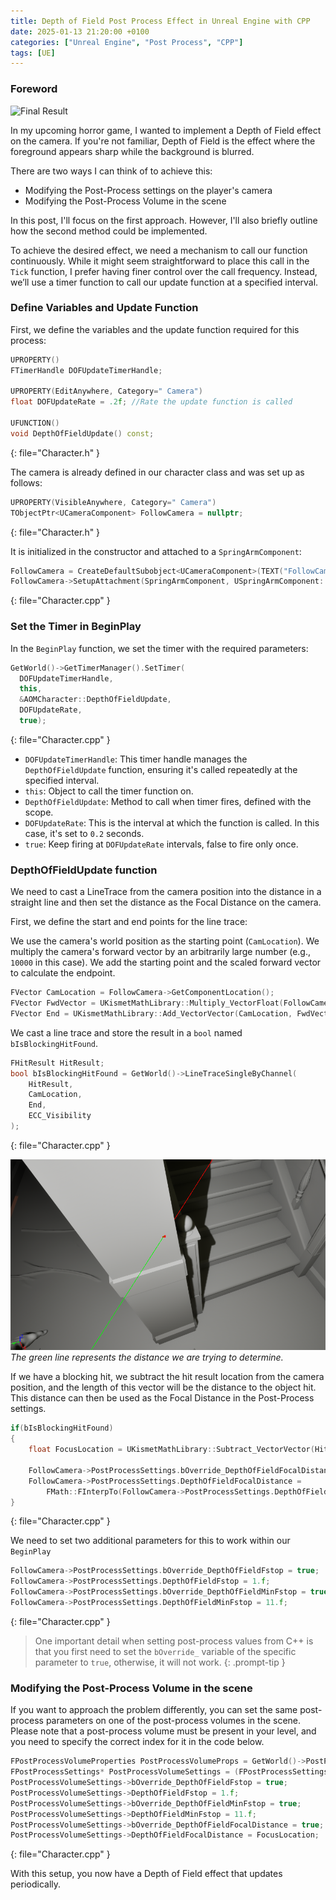 ```yaml
---
title: Depth of Field Post Process Effect in Unreal Engine with CPP
date: 2025-01-13 21:20:00 +0100
categories: ["Unreal Engine", "Post Process", "CPP"]
tags: [UE]
---
```


### Foreword

![Final Result](https://github.com/aiiaiiiyo/aiiaiiiyo.github.io/blob/main/assets/img/depthoffield.gif?raw=true)

In my upcoming horror game, I wanted to implement a Depth of Field effect on the camera. If you're not familiar, Depth of Field is the effect where the foreground appears sharp while the background is blurred.

There are two ways I can think of to achieve this:
- Modifying the Post-Process settings on the player's camera
- Modifying the Post-Process Volume in the scene

In this post, I'll focus on the first approach. However, I'll also briefly outline how the second method could be implemented.

To achieve the desired effect, we need a mechanism to call our function continuously. While it might seem straightforward to place this call in the `Tick` function, I prefer having finer control over the call frequency. Instead, we’ll use a timer function to call our update function at a specified interval.

### Define Variables and Update Function

First, we define the variables and the update function required for this process:

```cpp
UPROPERTY()
FTimerHandle DOFUpdateTimerHandle;

UPROPERTY(EditAnywhere, Category=" Camera")
float DOFUpdateRate = .2f; //Rate the update function is called

UFUNCTION()
void DepthOfFieldUpdate() const;
```
{: file="Character.h" }

The camera is already defined in our character class and was set up as follows:

```cpp
UPROPERTY(VisibleAnywhere, Category=" Camera")
TObjectPtr<UCameraComponent> FollowCamera = nullptr;
```
{: file="Character.h" }

It is initialized in the constructor and attached to a `SpringArmComponent`:

```cpp
FollowCamera = CreateDefaultSubobject<UCameraComponent>(TEXT("FollowCamera"));
FollowCamera->SetupAttachment(SpringArmComponent, USpringArmComponent::SocketName);
```
{: file="Character.cpp" }

### Set the Timer in BeginPlay
In the `BeginPlay` function, we set the timer with the required parameters:

```cpp
GetWorld()->GetTimerManager().SetTimer(
  DOFUpdateTimerHandle,
  this,
  &AOMCharacter::DepthOfFieldUpdate,
  DOFUpdateRate,
  true);
```
{: file="Character.cpp" }

- `DOFUpdateTimerHandle`: This timer handle manages the `DepthOfFieldUpdate` function, ensuring it's called repeatedly at the specified interval.
- `this`: Object to call the timer function on.
- `DepthOfFieldUpdate`: Method to call when timer fires, defined with the scope.
- `DOFUpdateRate`: This is the interval at which the function is called. In this case, it's set to `0.2` seconds.
- `true`: Keep firing at `DOFUpdateRate` intervals, false to fire only once.

### DepthOfFieldUpdate function
We need to cast a LineTrace from the camera position into the distance in a straight line and then set the distance as the Focal Distance on the camera.

First, we define the start and end points for the line trace:

We use the camera's world position as the starting point (`CamLocation`).
We multiply the camera's forward vector by an arbitrarily large number (e.g., `10000` in this case).
We add the starting point and the scaled forward vector to calculate the endpoint.
```cpp
FVector CamLocation = FollowCamera->GetComponentLocation();
FVector FwdVector = UKismetMathLibrary::Multiply_VectorFloat(FollowCamera->GetForwardVector(), 10000.f);
FVector End = UKismetMathLibrary::Add_VectorVector(CamLocation, FwdVector);
```

We cast a line trace and store the result in a `bool` named `bIsBlockingHitFound`.

```cpp
FHitResult HitResult;
bool bIsBlockingHitFound = GetWorld()->LineTraceSingleByChannel(
    HitResult,
    CamLocation,
    End,
    ECC_Visibility
);
```
{: file="Character.cpp" }

![Line Trace](https://github.com/aiiaiiiyo/aiiaiiiyo.github.io/blob/main/assets/img/linetrace.png?raw=true)
_The green line represents the distance we are trying to determine._

If we have a blocking hit, we subtract the hit result location from the camera position, and the length of this vector will be the distance to the object hit.
This distance can then be used as the Focal Distance in the Post-Process settings.
```cpp
if(bIsBlockingHitFound)
{
    float FocusLocation = UKismetMathLibrary::Subtract_VectorVector(HitResult.Location, FollowCamera->GetComponentLocation()).Length();
    
    FollowCamera->PostProcessSettings.bOverride_DepthOfFieldFocalDistance = true;
    FollowCamera->PostProcessSettings.DepthOfFieldFocalDistance =
        FMath::FInterpTo(FollowCamera->PostProcessSettings.DepthOfFieldFocalDistance, FocusLocation, DOFUpdateRate, 2.f);
}
```
{: file="Character.cpp" }

We need to set two additional parameters for this to work within our `BeginPlay`
```cpp
FollowCamera->PostProcessSettings.bOverride_DepthOfFieldFstop = true;
FollowCamera->PostProcessSettings.DepthOfFieldFstop = 1.f;
FollowCamera->PostProcessSettings.bOverride_DepthOfFieldMinFstop = true;
FollowCamera->PostProcessSettings.DepthOfFieldMinFstop = 11.f;
```
{: file="Character.cpp" }

> One important detail when setting post-process values from C++ is that you first need to set the `bOverride_` variable of the specific parameter to `true`, otherwise, it will not work.
{: .prompt-tip }

### Modifying the Post-Process Volume in the scene
If you want to approach the problem differently, you can set the same post-process parameters on one of the post-process volumes in the scene. Please note that a post-process volume must be present in your level, and you need to specify the correct index for it in the code below.

```cpp
FPostProcessVolumeProperties PostProcessVolumeProps = GetWorld()->PostProcessVolumes[0]->GetProperties();
FPostProcessSettings* PostProcessVolumeSettings = (FPostProcessSettings*)PostProcessVolumeProps.Settings;
PostProcessVolumeSettings->bOverride_DepthOfFieldFstop = true;
PostProcessVolumeSettings->DepthOfFieldFstop = 1.f;
PostProcessVolumeSettings->bOverride_DepthOfFieldMinFstop = true;
PostProcessVolumeSettings->DepthOfFieldMinFstop = 11.f;
PostProcessVolumeSettings->bOverride_DepthOfFieldFocalDistance = true;
PostProcessVolumeSettings->DepthOfFieldFocalDistance = FocusLocation;
```
{: file="Character.cpp" }

With this setup, you now have a Depth of Field effect that updates periodically.
